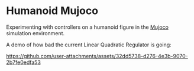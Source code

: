 # Humanoid Mujoco

Experimenting with controllers on a humanoid figure in the [Mujoco](https://github.com/google-deepmind/mujoco) simulation environment.

A demo of how bad the current Linear Quadratic Regulator is going:

https://github.com/user-attachments/assets/32dd5738-d276-4e3b-9070-2b7fe0edfa53
